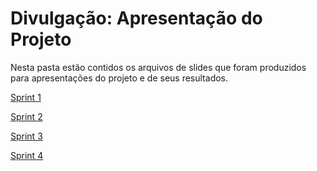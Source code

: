 # Divulgação: Apresentação do Projeto

Nesta pasta estão contidos os arquivos de slides que foram produzidos para apresentações do projeto e de seus resultados.

[Sprint 1](https://www.canva.com/design/DAFsenBf-Ro/ISJfOEm4UC3PQ99Blz-tBg/edit?utm_content=DAFsenBf-Ro&utm_campaign=designshare&utm_medium=link2&utm_source=sharebutton)

[Sprint 2](https://www.canva.com/design/DAFvIqhbSho/Avuxes93IVyqLAjS2XE6Ag/edit?utm_content=DAFvIqhbSho&utm_campaign=designshare&utm_medium=link2&utm_source=sharebutton)

[Sprint 3](https://www.canva.com/design/DAFyZ3GZ7Xs/8-pOqA-Bh0m1jsUsz5-7MQ/edit?utm_content=DAFyZ3GZ7Xs&utm_campaign=designshare&utm_medium=link2&utm_source=sharebutton)

[Sprint 4]()